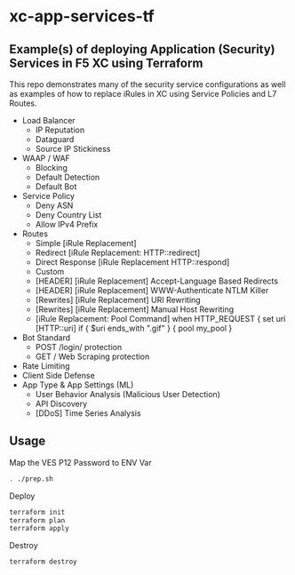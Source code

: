 # xc-app-services-tf

## Example(s) of deploying Application (Security) Services in F5 XC using Terraform

This repo demonstrates many of the security service configurations as well as examples of how to replace iRules in XC using Service Policies and L7 Routes.

- Load Balancer
  - IP Reputation
  - Dataguard
  - Source IP Stickiness
- WAAP / WAF
  - Blocking
  - Default Detection
  - Default Bot
- Service Policy
  - Deny ASN
  - Deny Country List
  - Allow IPv4 Prefix
- Routes
  - Simple [iRule Replacement]
  - Redirect [iRule Replacement: HTTP::redirect]
  - Direct Response [iRule Replacement HTTP::respond]
  - Custom
  - [HEADER] [iRule Replacement] Accept-Language Based Redirects
  - [HEADER] [iRule Replacement] WWW-Authenticate NTLM Killer
  - [Rewrites] [iRule Replacement] URI Rewriting
  - [Rewrites] [iRule Replacement] Manual Host Rewriting
  - [iRule Replacement: Pool Command] when HTTP_REQUEST { set uri [HTTP::uri] if { $uri ends_with ".gif" } { pool my_pool }
- Bot Standard
  - POST /login/ protection
  - GET / Web Scraping protection
- Rate Limiting
- Client Side Defense
- App Type & App Settings (ML)
  - User Behavior Analysis (Malicious User Detection)
  - API Discovery
  - [DDoS] Time Series Analysis

## Usage

Map the VES P12 Password to ENV Var

```bash
. ./prep.sh
```

Deploy

```bash
terraform init
terraform plan
terraform apply
```

Destroy

```bash
terraform destroy
```
